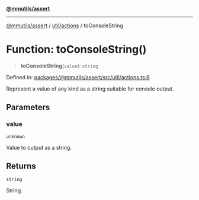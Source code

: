 [**@mmutils/assert**](../../../README.md)

***

[@mmutils/assert](../../../modules.md) / [util/actions](../README.md) / toConsoleString

# Function: toConsoleString()

> **toConsoleString**(`value`): `string`

Defined in: [packages/@mmutils/assert/src/util/actions.ts:6](https://github.com/mastermind-0xff/-mm-monorepo/blob/ae77bebbedeaf68ca437dc22abf389b1b28fc898/packages/@mmutils/assert/src/util/actions.ts#L6)

Represent a value of any kind as a string suitable for console output.

## Parameters

### value

`unknown`

Value to output as a string.

## Returns

`string`

String.
